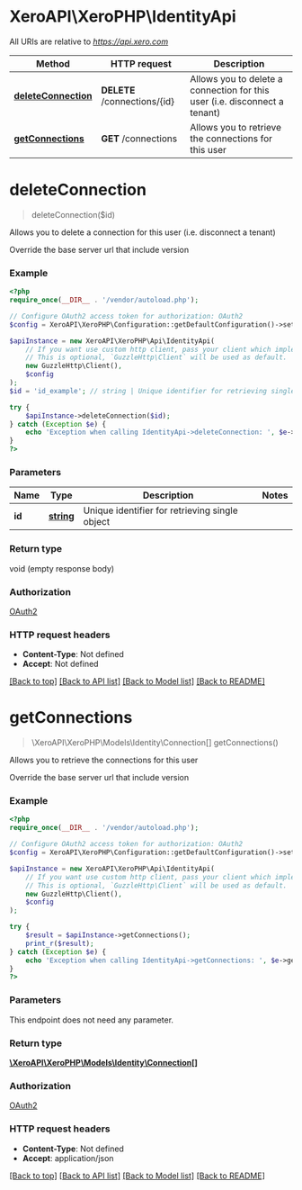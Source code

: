 # XeroAPI\XeroPHP\IdentityApi

All URIs are relative to *https://api.xero.com*

Method | HTTP request | Description
------------- | ------------- | -------------
[**deleteConnection**](IdentityApi.md#deleteConnection) | **DELETE** /connections/{id} | Allows you to delete a connection for this user (i.e. disconnect a tenant)
[**getConnections**](IdentityApi.md#getConnections) | **GET** /connections | Allows you to retrieve the connections for this user


# **deleteConnection**
> deleteConnection($id)

Allows you to delete a connection for this user (i.e. disconnect a tenant)

Override the base server url that include version

### Example
```php
<?php
require_once(__DIR__ . '/vendor/autoload.php');

// Configure OAuth2 access token for authorization: OAuth2
$config = XeroAPI\XeroPHP\Configuration::getDefaultConfiguration()->setAccessToken('YOUR_ACCESS_TOKEN');

$apiInstance = new XeroAPI\XeroPHP\Api\IdentityApi(
    // If you want use custom http client, pass your client which implements `GuzzleHttp\ClientInterface`.
    // This is optional, `GuzzleHttp\Client` will be used as default.
    new GuzzleHttp\Client(),
    $config
);
$id = 'id_example'; // string | Unique identifier for retrieving single object

try {
    $apiInstance->deleteConnection($id);
} catch (Exception $e) {
    echo 'Exception when calling IdentityApi->deleteConnection: ', $e->getMessage(), PHP_EOL;
}
?>
```

### Parameters

Name | Type | Description  | Notes
------------- | ------------- | ------------- | -------------
 **id** | [**string**](../Model/.md)| Unique identifier for retrieving single object |

### Return type

void (empty response body)

### Authorization

[OAuth2](../../README.md#OAuth2)

### HTTP request headers

 - **Content-Type**: Not defined
 - **Accept**: Not defined

[[Back to top]](#) [[Back to API list]](../../README.md#documentation-for-api-endpoints) [[Back to Model list]](../../README.md#documentation-for-models) [[Back to README]](../../README.md)

# **getConnections**
> \XeroAPI\XeroPHP\Models\Identity\Connection[] getConnections()

Allows you to retrieve the connections for this user

Override the base server url that include version

### Example
```php
<?php
require_once(__DIR__ . '/vendor/autoload.php');

// Configure OAuth2 access token for authorization: OAuth2
$config = XeroAPI\XeroPHP\Configuration::getDefaultConfiguration()->setAccessToken('YOUR_ACCESS_TOKEN');

$apiInstance = new XeroAPI\XeroPHP\Api\IdentityApi(
    // If you want use custom http client, pass your client which implements `GuzzleHttp\ClientInterface`.
    // This is optional, `GuzzleHttp\Client` will be used as default.
    new GuzzleHttp\Client(),
    $config
);

try {
    $result = $apiInstance->getConnections();
    print_r($result);
} catch (Exception $e) {
    echo 'Exception when calling IdentityApi->getConnections: ', $e->getMessage(), PHP_EOL;
}
?>
```

### Parameters
This endpoint does not need any parameter.

### Return type

[**\XeroAPI\XeroPHP\Models\Identity\Connection[]**](../Model/Connection.md)

### Authorization

[OAuth2](../../README.md#OAuth2)

### HTTP request headers

 - **Content-Type**: Not defined
 - **Accept**: application/json

[[Back to top]](#) [[Back to API list]](../../README.md#documentation-for-api-endpoints) [[Back to Model list]](../../README.md#documentation-for-models) [[Back to README]](../../README.md)

